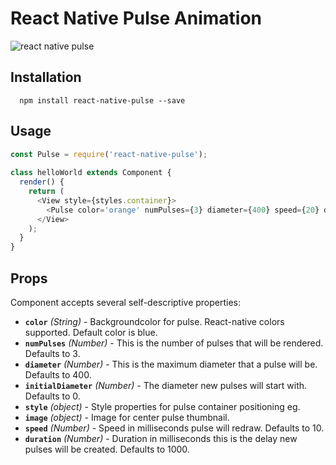 # React Native Pulse Animation

![react native pulse](https://raw.githubusercontent.com/sahlhoff/react-native-pulse/master/pulse-gif.gif)
  
## Installation

```
  npm install react-native-pulse --save
```

## Usage

```js
const Pulse = require('react-native-pulse');
  
class helloWorld extends Component {
  render() {
    return (
      <View style={styles.container}>
        <Pulse color='orange' numPulses={3} diameter={400} speed={20} duration={2000} />
      </View>
    );
  }  
}

```

## Props

Component accepts several self-descriptive properties:


- **`color`** _(String)_ - Backgroundcolor for pulse. React-native colors supported. Default color is blue.
- **`numPulses`** _(Number)_ - This is the number of pulses that will be rendered. Defaults to 3.
- **`diameter`** _(Number)_ - This is the maximum diameter that a pulse will be. Defaults to 400.
- **`initialDiameter`** _(Number)_ - The diameter new pulses will start with. Defaults to 0.
- **`style`** _(object)_ - Style properties for pulse container positioning eg.
- **`image`** _(object)_ - Image for center pulse thumbnail.
- **`speed`** _(Number)_ - Speed in milliseconds pulse will redraw. Defaults to 10.
- **`duration`** _(Number)_ - Duration in milliseconds this is the delay new pulses will be created. Defaults to 1000.
